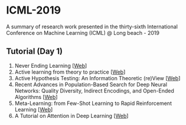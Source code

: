 # ICML-2019
A summary of research work presented in the thirty-sixth International Conference on Machine Learning (ICML) @ Long beach - 2019

## Tutorial (Day 1)

1. Never Ending Learning [[Web](https://icml.cc/Conferences/2019/ScheduleMultitrack?event=4337)]
2. Active learning from theory to practice [[Web](http://nowak.ece.wisc.edu/ActiveML.html)]
3. Active Hypothesis Testing: An Information Theoretic (re)View [[Web](https://icml.cc/Conferences/2019/ScheduleMultitrack?event=4351)]
4. Recent Advances in Population-Based Search for Deep Neural Networks: Quality Diversity, Indirect Encodings, and Open-Ended Algorithms [[Web](https://icml.cc/Conferences/2019/ScheduleMultitrack?event=4336)]
5. Meta-Learning: from Few-Shot Learning to Rapid Reinforcement Learning [[Web](https://sites.google.com/view/icml19metalearning)]
6. A Tutorial on Attention in Deep Learning [[Web](https://www.d2l.ai/)]
